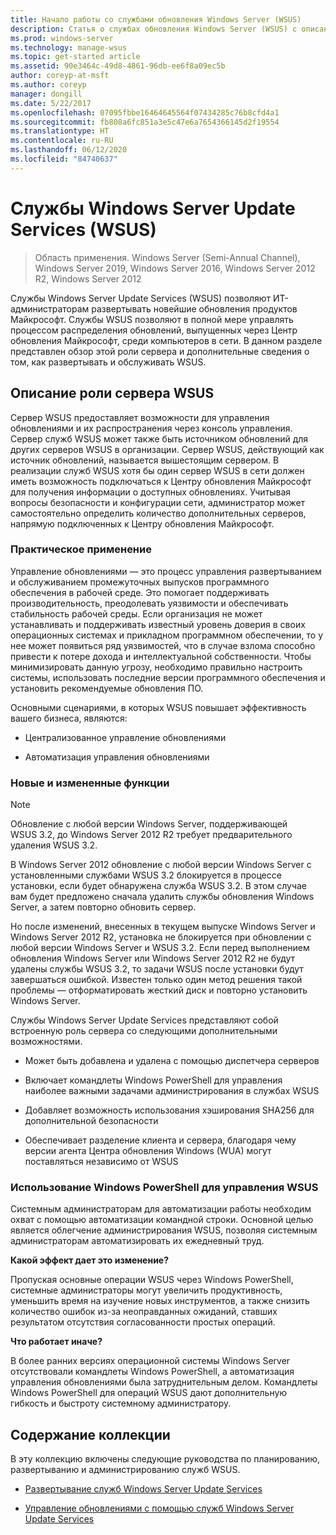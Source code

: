 ```yaml
---
title: Начало работы со службами обновления Windows Server (WSUS)
description: Статья о службах обновления Windows Server (WSUS) с описанием роли сервера и ее применения на практике
ms.prod: windows-server
ms.technology: manage-wsus
ms.topic: get-started article
ms.assetid: 90e3464c-49d8-4861-96db-ee6f8a09ec5b
author: coreyp-at-msft
ms.author: coreyp
manager: dongill
ms.date: 5/22/2017
ms.openlocfilehash: 07095fbbe16464645564f07434285c76b8cfd4a1
ms.sourcegitcommit: fb808a6fc851a3e5c47e6a7654366145d2f19554
ms.translationtype: HT
ms.contentlocale: ru-RU
ms.lasthandoff: 06/12/2020
ms.locfileid: "84740637"
---
```

# <a name="windows-server-update-services-wsus"></a>Службы Windows Server Update Services (WSUS)

>Область применения. Windows Server (Semi-Annual Channel), Windows Server 2019, Windows Server 2016, Windows Server 2012 R2, Windows Server 2012

Службы Windows Server Update Services (WSUS) позволяют ИТ-администраторам развертывать новейшие обновления продуктов Майкрософт. Службы WSUS позволяют в полной мере управлять процессом распределения обновлений, выпущенных через Центр обновления Майкрософт, среди компьютеров в сети. В данном разделе представлен обзор этой роли сервера и дополнительные сведения о том, как развертывать и обслуживать WSUS.

## <a name="wsus-server-role-description"></a>Описание роли сервера WSUS
Сервер WSUS предоставляет возможности для управления обновлениями и их распространения через консоль управления. Сервер служб WSUS может также быть источником обновлений для других серверов WSUS в организации. Сервер WSUS, действующий как источник обновлений, называется вышестоящим сервером. В реализации служб WSUS хотя бы один сервер WSUS в сети должен иметь возможность подключаться к Центру обновления Майкрософт для получения информации о доступных обновлениях. Учитывая вопросы безопасности и конфигурации сети, администратор может самостоятельно определить количество дополнительных серверов, напрямую подключенных к Центру обновления Майкрософт.

### <a name="practical-applications"></a>Практическое применение
Управление обновлениями — это процесс управления развертыванием и обслуживанием промежуточных выпусков программного обеспечения в рабочей среде. Это помогает поддерживать производительность, преодолевать уязвимости и обеспечивать стабильность рабочей среды. Если организация не может устанавливать и поддерживать известный уровень доверия в своих операционных системах и прикладном программном обеспечении, то у нее может появиться ряд уязвимостей, что в случае взлома способно привести к потере дохода и интеллектуальной собственности. Чтобы минимизировать данную угрозу, необходимо правильно настроить системы, использовать последние версии программного обеспечения и установить рекомендуемые обновления ПО.

Основными сценариями, в которых WSUS повышает эффективность вашего бизнеса, являются:

-   Централизованное управление обновлениями

-   Автоматизация управления обновлениями

### <a name="new-and-changed-functionality"></a>Новые и измененные функции

> [!NOTE]
> Обновление с любой версии Windows Server, поддерживающей WSUS 3.2, до Windows Server 2012 R2 требует предварительного удаления WSUS 3.2.
> 
> В Windows Server 2012 обновление с любой версии Windows Server с установленными службами WSUS 3.2 блокируется в процессе установки, если будет обнаружена служба WSUS 3.2. В этом случае вам будет предложено сначала удалить службы обновления Windows Server, а затем повторно обновить сервер.
> 
> Но после изменений, внесенных в текущем выпуске Windows Server и Windows Server 2012 R2, установка не блокируется при обновлении с любой версии Windows Server и WSUS 3.2. Если перед выполнением обновления Windows Server или Windows Server 2012 R2 не будут удалены службы WSUS 3.2, то задачи WSUS после установки будут завершаться ошибкой. Известен только один метод решения такой проблемы — отформатировать жесткий диск и повторно установить Windows Server.

Службы Windows Server Update Services представляют собой встроенную роль сервера со следующими дополнительными возможностями.

-   Может быть добавлена и удалена с помощью диспетчера серверов

-   Включает командлеты Windows PowerShell для управления наиболее важными задачами администрирования в службах WSUS

-   Добавляет возможность использования хэширования SHA256 для дополнительной безопасности

-   Обеспечивает разделение клиента и сервера, благодаря чему версии агента Центра обновления Windows (WUA) могут поставляться независимо от WSUS

### <a name="using-windows-powershell-to-manage-wsus"></a>Использование Windows PowerShell для управления WSUS
Системным администраторам для автоматизации работы необходим охват с помощью автоматизации командной строки. Основной целью является облегчение администрирования WSUS, позволяя системным администраторам автоматизировать их ежедневный труд.

**Какой эффект дает это изменение?**

Пропуская основные операции WSUS через Windows PowerShell, системные администраторы могут увеличить продуктивность, уменьшить время на изучение новых инструментов, а также снизить количество ошибок из-за неоправданных ожиданий, ставших результатом отсутствия согласованности простых операций.

**Что работает иначе?**

В более ранних версиях операционной системы Windows Server отсутствовали командлеты Windows PowerShell, а автоматизация управления обновлениями была затруднительным делом. Командлеты Windows PowerShell для операций WSUS дают дополнительную гибкость и быстроту системному администратору.

## <a name="in-this-collection"></a>Содержание коллекции
В эту коллекцию включены следующие руководства по планированию, развертыванию и администрированию служб WSUS.

-   [Развертывание служб Windows Server Update Services](../deploy/deploy-windows-server-update-services.md)

-   [Управление обновлениями с помощью служб Windows Server Update Services](../manage/update-management-with-windows-server-update-services.md)


